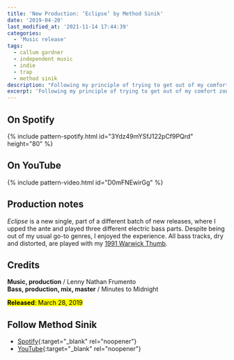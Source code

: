 ```yaml
---
title: 'New Production: ‘Eclipse’ by Method Sinik'
date: '2019-04-20'
last_modified_at: '2021-11-14 17:44:39'
categories:
  - 'Music release'
tags:
  - callum gardner
  - independent music
  - indie
  - trap
  - method sinik
description: "Following my principle of trying to get out of my comfort zone, I helped the promising young artist Method Sinik with the production of his recent EP."
excerpt: 'Following my principle of trying to get out of my comfort zone, I helped the promising young artist Method Sinik with the production of his recent EP.'
---
```

## On Spotify

{% include pattern-spotify.html id="3Ydz49mYSfJ122pCf9PQrd" height="80" %}

## On YouTube

{% include pattern-video.html id="D0mFNEwirGg" %}

## Production notes

_Eclipse_ is a new single, part of a different batch of new releases, where I upped the ante and played three different electric bass parts. Despite being out of my usual go-to genres, I enjoyed the experience. All bass tracks, dry and distorted, are played with my [1991 Warwick Thumb](/uses/).

## Credits

**Music, production** / Lenny Nathan Frumento  
**Bass, production, mix, master** / Minutes to Midnight  

<p class="detached"><mark class="m2m-highlight small"><strong>Released</strong>: March 28, 2019</mark></p>

## Follow Method Sinik

* [Spotify](https://open.spotify.com/artist/2QVckmsvX8VWle4FU2xbKo){:target="_blank" rel="noopener"}
* [YouTube](https://www.youtube.com/channel/UCLDl0augblU14OXs7mzBFDg){:target="_blank" rel="noopener"}